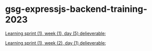 # gsg-expressjs-backend-training-2023

[Learning sprint (1), week (1), day (5) delieverable](https://github.com/orjwan-alrajaby/gsg-expressjs-backend-training-2023/blob/main/learning-sprint-1/week3-task/task.md); 

[Learning sprint (1), week (2), day (1) delieverable](); 
